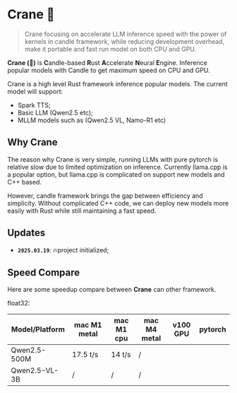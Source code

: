 # Crane 🦩

> Crane focusing on accelerate LLM inference speed with the power of kernels in candle framework, while reducing development overhead, make it portable and fast run model on both CPU and GPU.

**Crane (🦩)** is  **C**andle-based **R**ust **A**ccelerate **N**eural **E**ngine. Inference popular models with Candle to get maximum speed on CPU and GPU.

Crane is a high level Rust framework inference popular models. The current model will support:

- Spark TTS;
- Basic LLM (Qwen2.5 etc);
- MLLM models such as (Qwen2.5 VL, Namo-R1 etc)

## Why Crane

The reason why Crane is very simple, running LLMs with pure pytorch is relative slow due to limited optimization on inference. Currently llama.cpp is a popular option, but llama.cpp is complicated on support new models and C++ based.

However, candle framework brings the gap between efficiency and simplicity. Without complicated C++ code, we can deploy new models more easily with Rust while still maintaining a fast speed.

## Updates

- **`2025.03.19`**: 🔥project initialized;


## Speed Compare


Here are some speedup compare between **Crane** can other framework.

float32:

| Model/Platform | mac M1 metal | mac M1 cpu | mac M4 metal | v100 GPU | pytorch |
| -------------- | ------------- | ---------- | ------------ | -------- | ------- |
| Qwen2.5-500M   | 17.5 t/s      | 14 t/s     | /            |          |         |
| Qwen2.5-VL-3B  | /             | /          | /            |          |         |
